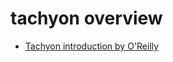 # tachyon overview

  - [Tachyon introduction by O'Reilly](https://www.oreilly.com/ideas/tachyon-open-source-distributed-fault-tolerant-in-memory-file-system)
